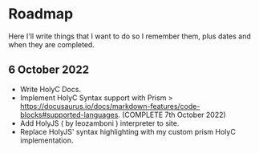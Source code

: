 # Roadmap
Here I'll write things that I want to do so I remember them, plus dates and when they are completed.
## 6 October 2022
* Write HolyC Docs.
* Implement HolyC Syntax support with Prism > https://docusaurus.io/docs/markdown-features/code-blocks#supported-languages. (COMPLETE 7th October 2022)
* Add HolyJS ( by leozamboni ) interpreter to site. 
* Replace HolyJS' syntax highlighting with my custom prism HolyC implementation.